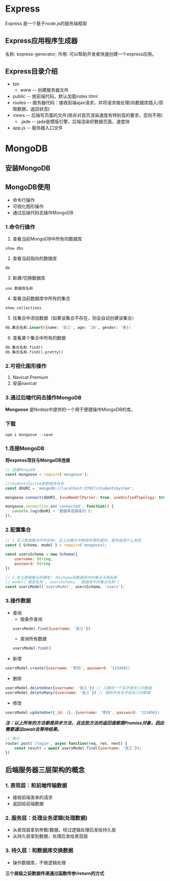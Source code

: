 # Express
Express 是一个基于node.js的服务端框架

## Express应用程序生成器
名称: express-generator;
作用: 可以帮助开发者快速创建一个express应用。

## Express目录介绍
+ bin
    + www -- 创建服务器文件
+ public -- 放前端代码，默认加载index.html
+ routes -- 服务器代码：接收前端ajax请求，并将请求做处理(向数据库插入/获取数据，返回状态)
+ views -- 后端写页面的文件(除非对首页渲染速度有特别高的要求，否则不用)
    + .jade -- jade是模版引擎，后端渲染好数据页面，速度快
+ app.js -- 服务器入口文件

# MongoDB
## 安装MongoDB
## MongoDB使用
+ 命令行操作
+ 可视化图形操作
+ 通过后端代码去操作MongoDB
### 1.命令行操作
1. 查看当前MongoDB中所有的数据库
```
show dbs
```
2. 查看当前指向的数据库
```
db
```
3. 新建/切换数据库
```
use 数据库名称
```
4. 查看当前数据库中所有的集合
```
show collections
```
5. 往集合中添加数据（如果该集合不存在，则会自动创建该集合）
```sql
db.集合名称.insert({name: '张三', age: '20', gender: '男})
```
6. 查看某个集合中所有的数据
```sql
db.集合名称.find()
db.集合名称.find().pretty()
```

### 2.可视化图形操作
1. Navicat Premium
2. 安装navicat

### 3.通过后端代码去操作MongoDB
**Mongoose**
是Nodejs中提供的一个用于便捷操作MongoDB的库。

### 下载
```
npm i mongoose --save
```

### 1.连接MongoDB
**将express项目与MongoDB连接**

```js
// 连接MongoDB 
const mongoose = require('mongoose');

//studentsSystem是数据库名称
const dbURI = 'mongodb://localhost:27017/studentsSystem'; 

mongoose.connect(dbURI, {useNewUrlParser: true, useUnifiedTopology: true});

mongoose.connection.on('connected', function() {
   console.log(dbURI + '数据库连接成功');
});
```
### 2.配置集合
```js
// 1.定义数据集合中的结构: 定义出集合中数据有哪些属性，属性值是什么类型
const { Schema, model } = require('mongoose);
```
```js
const usersSchema = new Schema({
    username: String,
    password: String
})
```
```js
// 2.定义数据集合的模型: 将schema和数据库中的集合关联起来
// model('模型名称', usersSchema, '数据库中的集合名称')
const usersModel('usersModel', usersSchema, 'users');
```
### 3.操作数据
+ 查询
    - 按条件查询
    ```js
    usersModel.find({username: '张三'})
    ```
    - 查询所有数据
    ```js
    usersModel.find()
    ```
+ 新增
```js
usersModel.create({username: '李四', password: '123456})
```
+ 删除
```js
usersModel.deleteOne({username: '张三'}) // 只删除一个名字是张三的数据
usersModel.deleteMany({username: '张三'}) // 删除所有名字是张三的数据
```
+ 修改
```js
usersModel.updateOne({_id: 1}, {username: '李四', password: '123456})
```
**_注：以上所有的方法都是异步方法，且这些方法的返回值都是Promise对象，因此需要通过await去等待结果。_**
```js
// 例子
router.post('/login', async function(req, res, next) {
    const result = await usersModel.find({username: '张三'});
})
```

## **后端服务器三层架构的概念**
### 1. 表现层：和前端传输数据
+ 接收前端发来的请求
+ 返回给前端数据
### 2. 服务层：处理业务逻辑(处理数据)
+ 从表现层拿到参数/数据，经过逻辑处理后发给持久层
+ 从持久层拿到数据，处理后发给表现层
### 3. 持久层：和数据库交换数据
+ 操作数据库，不做逻辑处理

**三个层级之前数据传递通过函数传参/return的方式**

